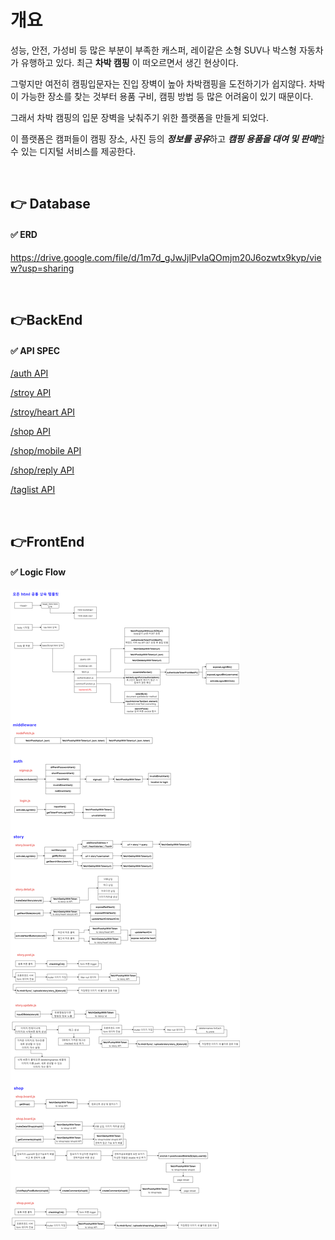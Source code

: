 # 개요

성능, 안전, 가성비 등 많은 부분이 부족한 캐스퍼, 레이같은 소형 SUV나 박스형 자동차가 유행하고 있다. 최근 __차박 캠핑__ 이 떠오르면서 생긴 현상이다.

그렇지만 여전히 캠핑입문자는 진입 장벽이 높아 차박캠핑을 도전하기가 쉽지않다. 차박이 가능한 장소를 찾는 것부터 용품 구비, 캠핑 방법 등 많은 어려움이 있기 때문이다. 

그래서 차박 캠핑의 입문 장벽을 낮춰주기 위한 플랫폼을 만들게 되었다.

이 플랫폼은 캠퍼들이 캠핑 장소, 사진 등의 ***정보를 공유***하고 ***캠핑 용품을 대여 및 판매***할 수 있는 디지털 서비스를 제공한다.

<br>

## 👉 Database

#### ✅ ERD
https://drive.google.com/file/d/1m7d_gJwJjlPvIaQOmjm20J6ozwtx9kyp/view?usp=sharing

<br>

## 👉BackEnd

#### ✅ API SPEC

[/auth API](./spec/Backend/api/auth_API.md) <br>

[/stroy API](./spec/Backend/api/story_API.md)<br>

[/stroy/heart API](./spec/Backend/api/story.heart_API.md)<br>

[/shop API](./spec/Backend/api/shop_API.md)<br>

[/shop/mobile API](./spec/Backend/api/shop.mobile_API.md)<br>

[/shop/reply API](./spec/Backend/api/shop.reply_API.md)<br>

[/taglist API](./spec/Backend/api/taglist_API.md)<br>

<br>

## 👉FrontEnd

#### ✅ Logic Flow 

<img src="./spec/Frontend/frontend-LogicFlow.drawio.png">
